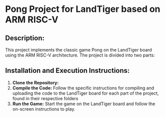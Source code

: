 # Pong Project for LandTiger based on ARM RISC-V

## Description:
This project implements the classic game Pong on the LandTiger board using the ARM RISC-V architecture. The project is divided into two parts:

## Installation and Execution Instructions:
1. **Clone the Repository:**
2. **Compile the Code:** Follow the specific instructions for compiling and uploading the code to the LandTiger board for each part of the project, found in their respective folders
3. **Run the Game:** Start the game on the LandTiger board and follow the on-screen instructions to play.